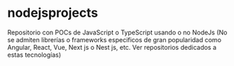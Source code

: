 # nodejsprojects
Repositorio con POCs de JavaScript o TypeScript usando o no NodeJs (No se admiten librerías o frameworks especificos de gran popularidad como Angular, React, Vue, Next js o Nest js, etc. Ver repositorios dedicados a estas tecnologías)
